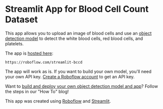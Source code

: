 # Streamlit App for Blood Cell Count Dataset

This app allows you to upload an image of blood cells and use an [object detection model](https://models.roboflow.com/object-detection) to detect the white blood cells, red blood cells, and platelets.

The app is [hosted here](https://share.streamlit.io/matthewbrems/streamlit-bccd):

```
https://roboflow.com/streamlit-bccd
```

The app will work as is. If you want to build your own model, you'll need your own API key. [Create a Roboflow account](https://app.roboflow.com) to get an API key.

Want to [build and deploy your own object detection model and app](https://blog.streamlit.io/how-to-use-roboflow-and-streamlit-to-visualize-object-detection-output/)? Follow the steps in our "How To" blog!

This app was created using [Roboflow](https://roboflow.com) and [Streamlit](https://streamlit.io/).
